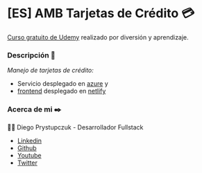 # [ES] AMB Tarjetas de Crédito :credit_card:
[Curso gratuito de Udemy](https://www.udemy.com/course/crud-angular-9-net-core-entity-framework-coresqlserver/) realizado por diversión y aprendizaje.

### Descripción :rocket: 
_Manejo de tarjetas de crédito:_
- Servicio desplegado en [azure](https://tarjetasbackendservice.azurewebsites.net/) y
- [frontend](https://github.com/drprystupczuk/front-credit-cards) desplegado en [netlify](https://tarjetas-drprystupczuk.netlify.app/)

### Acerca de mi ✒️
:man_technologist: Diego Prystupczuk - Desarrollador Fullstack
- [Linkedin](https://www.linkedin.com/in/diegoprystupczuk/)
- [Github](https://github.com/drprystupczuk)
- [Youtube](https://www.youtube.com/channel/UCSeVAET6K1b8HLVULdzluXg)
- [Twitter](https://twitter.com/DPrystupczuk)
